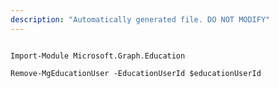 ```yaml
---
description: "Automatically generated file. DO NOT MODIFY"
---
```


```powershellv1

Import-Module Microsoft.Graph.Education

Remove-MgEducationUser -EducationUserId $educationUserId

```